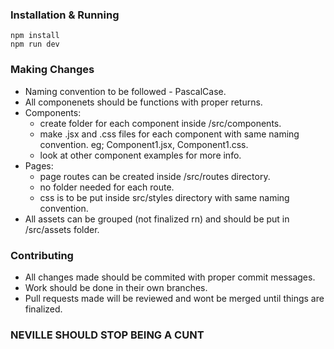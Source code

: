 ### Installation & Running
```
npm install
npm run dev
```

### Making Changes
* Naming convention to be followed - PascalCase.
* All componenets should be functions with proper returns.
* Components:
	* create folder for each component inside /src/components.
	* make .jsx and .css files for each component with same naming convention. eg; Component1.jsx, Component1.css.
	* look at other component examples for more info.
* Pages:
	* page routes can be created inside /src/routes directory.
	* no folder needed for each route.
	* css is to be put inside src/styles directory with same naming convention.
* All assets can be grouped (not finalized rn) and should be put in /src/assets folder.

### Contributing
* All changes made should be commited with proper commit messages. 
* Work should be done in their own branches.
* Pull requests made will be reviewed and wont be merged until things are finalized. 

### NEVILLE SHOULD STOP BEING A CUNT
